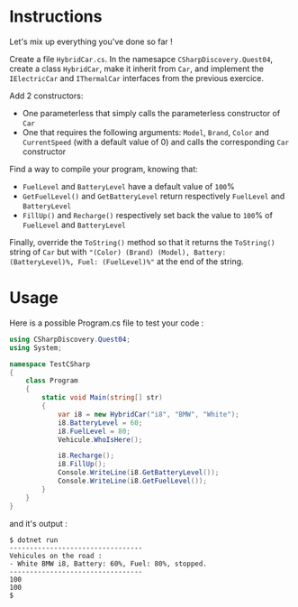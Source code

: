 # Instructions

Let's mix up everything you've done so far !

Create a file `HybridCar.cs`. In the namesapce `CSharpDiscovery.Quest04`, create a class `HybridCar`, make it inherit from `Car`, and implement the `IElectricCar` and `IThermalCar` interfaces from the previous exercice.

Add 2 constructors:

-   One parameterless that simply calls the parameterless constructor of `Car`
-   One that requires the following arguments: `Model`, `Brand`, `Color` and `CurrentSpeed` (with a default value of 0) and calls the corresponding `Car` constructor

Find a way to compile your program, knowing that:

-   `FuelLevel` and `BatteryLevel` have a default value of `100`%
-   `GetFuelLevel()` and `GetBatteryLevel` return respectively `FuelLevel` and `BatteryLevel`
-   `FillUp()` and `Recharge()` respectively set back the value to `100`% of `FuelLevel` and `BatteryLevel`

Finally, override the `ToString()` method so that it returns the `ToString()` string of `Car` but with `"(Color) (Brand) (Model), Battery: (BatteryLevel)%, Fuel: (FuelLevel)%"` at the end of the string.

# Usage

Here is a possible Program.cs file to test your code :

```c#
using CSharpDiscovery.Quest04;
using System;

namespace TestCSharp
{
    class Program
    {
        static void Main(string[] str)
        {
            var i8 = new HybridCar("i8", "BMW", "White");
            i8.BatteryLevel = 60;
            i8.FuelLevel = 80;
            Vehicule.WhoIsHere();

            i8.Recharge();
            i8.FillUp();
            Console.WriteLine(i8.GetBatteryLevel());
            Console.WriteLine(i8.GetFuelLevel());
        }
    }
}
```

and it's output :

```
$ dotnet run
---------------------------------
Vehicules on the road :
- White BMW i8, Battery: 60%, Fuel: 80%, stopped.
---------------------------------
100
100
$
```
